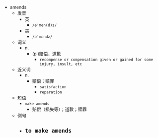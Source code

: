 - amends
  - 发音
    - 英
      - `/ə'men(d)z/`
    - 美
      - `/ə'mɛndz/`
  - 词义
    - n.
      - (pl)赔偿，道歉
        - `recompense or compensation given or gained for some injury, insult, etc `
  - 近义词
    - n.
      - 赔偿；赔罪
        - `satisfaction`
        - `reparation`
  - 短语
    - `make amends`
      - 赔偿（损失等）；道歉；赎罪 
  - 例句
    - `to make amends`
      - 

